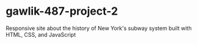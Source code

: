 # gawlik-487-project-2
Responsive site about the history of New York's subway system built with HTML, CSS, and JavaScript
